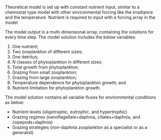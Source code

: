 Theoretical model is set up with constant nutrient input, similar to a chemostat type model with other environmental forcing like the irradiance and the temperature. Nutrient is required to input with a forcing array in the model. 

The model output is a multi-dimensional array, containing the solutions for every time step. The model solution includes the below variables:
1. One nutrient;
2. Two zooplankton of different sizes;
3. One detritus;
4. _N_ classes of phytoplankton in different sizes;
5. Total growth from phytoplankton;
6. Grazing from small zooplankton;
7. Grazing from large zooplankton;
8. Temperature dependence for phytoplankton growth; and
9. Nutrient limitation for phytoplankton growth.

The model solution contains all variable fluxes for environmental conditions as below:
- Nutrient levels (oligotrophic, eutrophic, and hypertrophic)
- Grazing regimes (nanoflagellate+daphnia, ciliates+daphnia, and copepods+daphnia)
- Grazing strategies (non-daphnia zooplankton as a specialist or as a generalist)
